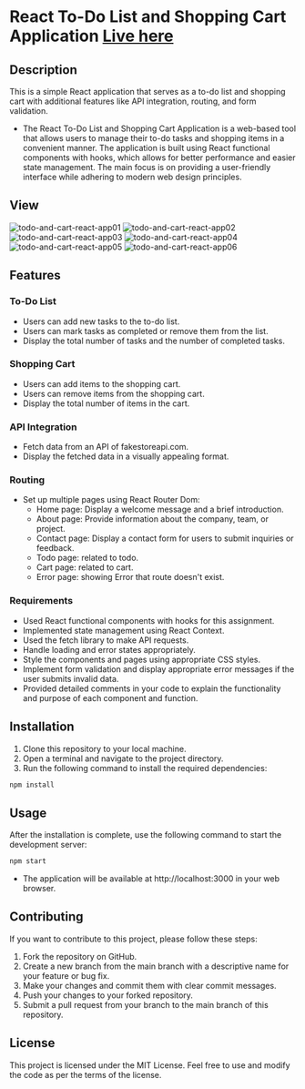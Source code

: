 # React To-Do List and Shopping Cart Application [Live here](https://client-beta-gules.vercel.app/)

## Description

This is a simple React application that serves as a to-do list and shopping cart with additional features like API integration, routing, and form validation.

- The React To-Do List and Shopping Cart Application is a web-based tool that allows users to manage their to-do tasks and shopping items in a convenient manner. The application is built using React functional components with hooks, which allows for better performance and easier state management. The main focus is on providing a user-friendly interface while adhering to modern web design principles.

## View

<img src="https://lh3.googleusercontent.com/pw/AIL4fc-HqjVeuOh3_AHMfqPn8XaM5nwqRoYcAtHYyhjq5fqHA-Sr6dJt9xs-vTqM2rpNF-BoUf1cKj3n8Jx_aYNJj7s-ACPIaLHunU0nvS-y59eC_eUFvLXTzzdNGqmlMUV3OxbDoBzfPwrXG4VaEwgEOSQu=w1363-h637-s-no?authuser=0" alt="todo-and-cart-react-app01">
<img src="https://lh3.googleusercontent.com/pw/AIL4fc9VFGNtTPpf_QKeZRW4Y9fcajYAqd-5ZFs1kUjkwVJmOg9liqPEBSuGuVguzJr5vMDFTAQegaQOgkIIGmLZEchViZNG6r82eKaWjXBRyLk9Y798JlFEt5H386wGVgUcDNsdAx5o9USkhSBxVgkX7B9f=w1366-h636-s-no?authuser=0" alt="todo-and-cart-react-app02">
<img src="https://lh3.googleusercontent.com/pw/AIL4fc-1TxAkMhB7ofRPOQMwV0X1OHi8gjBTcTPiPV505ZJNq9DMQMMQ17QAl0ETh4sGZdWAko_k19XQiT6ULvgE9NY_U1b72T_x-ct3C9Foy-MTf47lme1BeHeybI0CcKNVycCV9PsXpsT8oOFrFXCWwwz-=w1349-h637-s-no?authuser=0" alt="todo-and-cart-react-app03">
<img src="https://lh3.googleusercontent.com/pw/AIL4fc9Hv5bV4YLdcZeCTJxcncsJOhWijiJSHz9_xMS3QvGWzCtg2DxHxTuzfGmbuDFx61CmjAG8a1mBG33r6e2DznbqIMeIMpEFhbozHmkr0DHj6LG_fK8GgzoHogeQnOMr0jBbaiKrzuzkwFvEMIzDmrif=w1366-h636-s-no?authuser=0" alt="todo-and-cart-react-app04">
<img src="https://lh3.googleusercontent.com/pw/AIL4fc89Shbx4ZLXY6IgPfiYlw-cFX8WPLKcxsJP-aamzch06bo0fZSwzMlcsK1icMzxS_7hBxFbpgFdsDH0Jatqrml52hNvKkWPZs40S15sV68WrBRDvrgqw_F4iUapyLzpaRhNKIE15j2kvx2bV1cHKIoX=w1348-h633-s-no?authuser=0" alt="todo-and-cart-react-app05">
<img src="https://lh3.googleusercontent.com/pw/AIL4fc-LBm3I430a7pxscDcPIXMKoExQEYe8_2IqXRuBAibW4UePAbd8Ma3vyANjPSq6MzRR8lYd7xdvwz3ZZEcIGJE_VmDDGN8UNVPqD9nBovDiA5_leFO8YWbQIhusztNVVm266yvAJR6JocxNGe0vzmSq=w1366-h634-s-no?authuser=0" alt="todo-and-cart-react-app06">

## Features

### To-Do List

- Users can add new tasks to the to-do list.
- Users can mark tasks as completed or remove them from the list.
- Display the total number of tasks and the number of completed tasks.

### Shopping Cart

- Users can add items to the shopping cart.
- Users can remove items from the shopping cart.
- Display the total number of items in the cart.

### API Integration

- Fetch data from an API of fakestoreapi.com.
- Display the fetched data in a visually appealing format.

### Routing

- Set up multiple pages using React Router Dom:
  - Home page: Display a welcome message and a brief introduction.
  - About page: Provide information about the company, team, or project.
  - Contact page: Display a contact form for users to submit inquiries or feedback.
  - Todo page: related to todo.
  - Cart page: related to cart.
  - Error page: showing Error that route doesn't exist.

### Requirements

- Used React functional components with hooks for this assignment.
- Implemented state management using React Context.
- Used the fetch library to make API requests.
- Handle loading and error states appropriately.
- Style the components and pages using appropriate CSS styles.
- Implement form validation and display appropriate error messages if the user submits invalid data.
- Provided detailed comments in your code to explain the functionality and purpose of each component and function.

## Installation

1. Clone this repository to your local machine.
2. Open a terminal and navigate to the project directory.
3. Run the following command to install the required dependencies:

```bash
npm install
```

## Usage

After the installation is complete, use the following command to start the development server:

```bash
npm start
```

- The application will be available at http://localhost:3000 in your web browser.

## Contributing

If you want to contribute to this project, please follow these steps:

1. Fork the repository on GitHub.
2. Create a new branch from the main branch with a descriptive name for your feature or bug fix.
3. Make your changes and commit them with clear commit messages.
4. Push your changes to your forked repository.
5. Submit a pull request from your branch to the main branch of this repository.

## License

This project is licensed under the MIT License. Feel free to use and modify the code as per the terms of the license.
